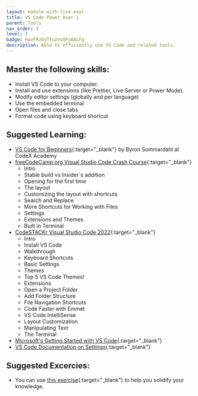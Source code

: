 ```yaml
---
layout: module-with-live-eval
title: VS Code Power User 1
parent: Tools
nav_order: 3
level: 1
badge: hpvFRz6yTtu2VvQPyA8LFg
description: Able to efficiently use VS Code and related tools.
---
```

## Master the following skills:

- Install VS Code to your computer.
- Install and use extensions (like Prettier, Live Server or Power Mode).
- Modify editor settings (globally and per language)
- Use the embedded terminal
- Open files and close tabs
- Format code using keyboard shortcut

## Suggested Learning:

- [VS Code for Beginners](https://youtu.be/0fROnrISdZU){:target="\_blank"} by Byron Sommardahl at CodeX Academy
- [freeCodeCamp.org Visual Studio Code Crash Course](https://www.youtube.com/watch?v=WPqXP_kLzpo&ab_channel=freeCodeCamp.org){:target="\_blank"}
  - Intro
  - Stable build vs Insider´s addition
  - Opening for the first time
  - The layout
  - Customizing the layout with shortcuts
  - Search and Replace
  - More Shortcuts for Working with Files
  - Settings
  - Extensions and Themes
  - Built in Terminal
- [CodeSTACKr Visual Studio Code 2022](https://youtu.be/fJEbVCrEMSE){:target="\_blank"}
  - Intro
  - Install VS Code
  - Walkthrough
  - Keyboard Shortcuts
  - Basic Settings
  - Themes
  - Top 5 VS Code Themes!
  - Extensions
  - Open a Project Folder
  - Add Folder Structure
  - File Navigation Shortcuts
  - Code Faster with Emmet
  - VS Code IntelliSense
  - Layout Customization
  - Manipulating Text
  - The Terminal
- [Microsoft's Getting Started with VS Code](https://code.visualstudio.com/docs/introvideos/basics){:target="\_blank"}
- [VS Code Documentation on Settings](https://code.visualstudio.com/docs/getstarted/settings){:target="\_blank"}

## Suggested Excercies:

- You can use [this exercise](https://docs.google.com/document/d/e/2PACX-1vSvz6Y9ERJ9pm-8DeuJgoIG461k8sJoRu_O5FDC-M_-ON8JYg4_qzZlLHcrGo0t2NO5jVXuYOztUq4N/pub){:target="\_blank"} to help you solidify your knowledge.